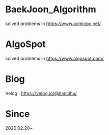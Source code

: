 # BaekJoon_Algorithm
solved problems in https://www.acmicpc.net/
# AlgoSpot
solved problems in https://www.algospot.com/
# Blog
Velog : https://velog.io/@hancihu/
# Since
2020.02.20~

